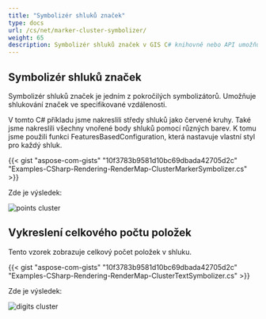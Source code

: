 ```yaml
---
title: "Symbolizér shluků značek"
type: docs
url: /cs/net/marker-cluster-symbolizer/
weight: 65
description: Symbolizér shluků značek v GIS C# knihovně nebo API umožňuje shlukování značek ve specifikované vzdálenosti.
---
```


## **Symbolizér shluků značek**
Symbolizér shluků značek je jedním z pokročilých symbolizátorů. Umožňuje shlukování značek ve specifikované vzdálenosti.

V tomto C# příkladu jsme nakreslili středy shluků jako červené kruhy. Také jsme nakreslili všechny vnořené body shluků pomocí různých barev. K tomu jsme použili funkci FeaturesBasedConfiguration, která nastavuje vlastní styl pro každý shluk.

{{< gist "aspose-com-gists" "10f3783b9581d10bc69dbada42705d2c" "Examples-CSharp-Rendering-RenderMap-ClusterMarkerSymbolizer.cs" >}}

Zde je výsledek:

![points cluster](points-cluster.png)

## **Vykreslení celkového počtu položek**

Tento vzorek zobrazuje celkový počet položek v shluku.

{{< gist "aspose-com-gists" "10f3783b9581d10bc69dbada42705d2c" "Examples-CSharp-Rendering-RenderMap-ClusterTextSymbolizer.cs" >}}

Zde je výsledek:

![digits cluster](digits-cluster.png)
